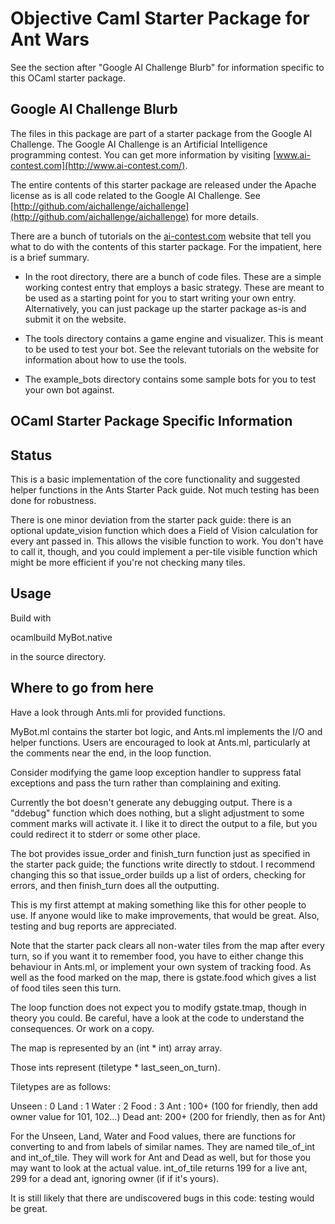 # Objective Caml Starter Package for Ant Wars

See the section after "Google AI Challenge Blurb" for information
specific to this OCaml starter package.


## Google AI Challenge Blurb

The files in this package are part of a starter package from the
Google AI Challenge. The Google AI Challenge is an Artificial
Intelligence programming contest. You can get more information by
visiting [www.ai-contest.com](http://www.ai-contest.com/).

The entire contents of this starter package are released under the
Apache license as is all code related to the Google AI Challenge. See
[http://github.com/aichallenge/aichallenge](http://github.com/aichallenge/aichallenge) for more details.

There are a bunch of tutorials on the [ai-contest.com](http://ai-contest.com/)
website that tell you what to do with the contents of this starter
package. For the impatient, here is a brief summary.

* In the root directory, there are a bunch of code files. These are a
  simple working contest entry that employs a basic strategy. These
  are meant to be used as a starting point for you to start writing
  your own entry.  Alternatively, you can just package up the starter
  package as-is and submit it on the website.

* The tools directory contains a game engine and visualizer. This is
  meant to be used to test your bot. See the relevant tutorials on the
  website for information about how to use the tools.

* The example_bots directory contains some sample bots for you to test
  your own bot against.


## OCaml Starter Package Specific Information

## Status

This is a basic implementation of the core functionality and suggested 
helper functions in the Ants Starter Pack guide. Not much testing has 
been done for robustness. 

There is one minor deviation from the starter pack guide: there is an 
optional update_vision function which does a Field of Vision calculation 
for every ant passed in. This allows the visible function to work. You 
don't have to call it, though, and you could implement a per-tile 
visible function which might be more efficient if you're not checking 
many tiles.

## Usage

Build with

   ocamlbuild MyBot.native

in the source directory.

## Where to go from here

Have a look through Ants.mli for provided functions.

MyBot.ml contains the starter bot logic, and Ants.ml implements the I/O 
and helper functions. Users are encouraged to look at Ants.ml, 
particularly at the comments near the end, in the loop function.

Consider modifying the game loop exception handler to suppress fatal 
exceptions and pass the turn rather than complaining and exiting.

Currently the bot doesn't generate any debugging output. There is a 
"ddebug" function which does nothing, but a slight adjustment to some 
comment marks will activate it. I like it to direct the output to a 
file, but you could redirect it to stderr or some other place.

The bot provides issue_order and finish_turn function just as specified 
in the starter pack guide; the functions write directly to stdout. I 
recommend changing this so that issue_order builds up a list of orders, 
checking for errors, and then finish_turn does all the outputting.

This is my first attempt at making something like this for other people 
to use. If anyone would like to make improvements, that would be great. 
Also, testing and bug reports are appreciated.

Note that the starter pack clears all non-water tiles from the map after 
every turn, so if you want it to remember food, you have to either 
change this behaviour in Ants.ml, or implement your own system of 
tracking food. As well as the food marked on the map, there is 
gstate.food which gives a list of food tiles seen this turn.

The loop function does not expect you to modify gstate.tmap, though in 
theory you could. Be careful, have a look at the code to understand the 
consequences. Or work on a copy.

The map is represented by an (int * int) array array.

Those ints represent (tiletype * last_seen_on_turn).

Tiletypes are as follows:

Unseen 	: 0
Land	: 1
Water	: 2
Food	: 3
Ant	: 100+ (100 for friendly, then add owner value for 101, 102...)
Dead ant: 200+ (200 for friendly, then as for Ant)

For the Unseen, Land, Water and Food values, there are functions for 
converting to and from labels of similar names. They are named 
tile_of_int and int_of_tile. They will work for Ant and Dead as well, 
but for those you may want to look at the actual value. int_of_tile 
returns 199 for a live ant, 299 for a dead ant, ignoring owner (if if 
it's yours).

It is still likely that there are undiscovered bugs in this code: 
testing would be great.
